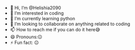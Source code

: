 - 👋 Hi, I’m @Helishia2090
- 👀 I’m interested in coding
- 🌱 I’m currently learning python
- 💞️ I’m looking to collaborate on anything related to coding
- 📫 How to reach me if you can do it here😅
- 😄 Pronouns:😐
- ⚡ Fun fact: 😐

<!---
Helishia2090/Helishia2090 is a ✨ special ✨ repository because its `README.md` (this file) appears on your GitHub profile.
You can click the Preview link to take a look at your changes.
--->
